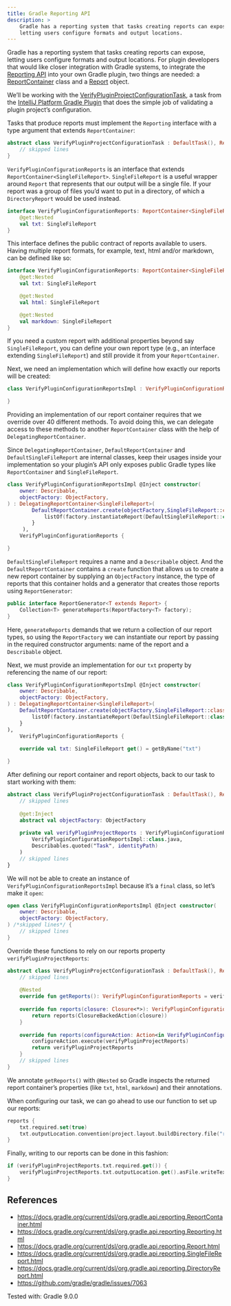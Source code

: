 ```yaml
---
title: Gradle Reporting API
description: >
    Gradle has a reporting system that tasks creating reports can expose,
    letting users configure formats and output locations. 
---
```


Gradle has a reporting system that tasks creating reports can expose, letting users configure formats and output locations. 
For plugin developers that would like closer integration with Gradle systems, to integrate the [Reporting API](https://docs.gradle.org/current/javadoc/org/gradle/api/reporting/Reporting.html) 
into your own Gradle plugin, two things are needed:
a [ReportContainer](https://docs.gradle.org/current/javadoc/org/gradle/api/reporting/ReportContainer.html) class and
a [Report](https://docs.gradle.org/current/javadoc/org/gradle/api/reporting/Report.html) 
object.

We’ll be working with the [VerifyPluginProjectConfigurationTask](https://github.com/JetBrains/intellij-platform-gradle-plugin/blob/476130fa41347ef4e5480fb44b9d454e51aa7a18/src/main/kotlin/org/jetbrains/intellij/platform/gradle/tasks/VerifyPluginProjectConfigurationTask.kt#L44), a task from the [IntelliJ Platform Gradle Plugin](https://github.com/JetBrains/intellij-platform-gradle-plugin/tree/476130fa41347ef4e5480fb44b9d454e51aa7a18) 
that does the simple job of validating a plugin project’s configuration.

Tasks that produce reports must implement the `Reporting` interface with a type argument that extends `ReportContainer`:

```kotlin
abstract class VerifyPluginProjectConfigurationTask : DefaultTask(), Reporting<VerifyPluginConfigurationReports> {
    // skipped lines
}
```

`VerifyPluginConfigurationReports` is an interface that extends `ReportContainer<SingleFileReport>`. `SingleFileReport` 
is a useful wrapper around `Report` that represents that our output will be a single file. If your report was a group of files 
you’d want to put in a directory, of which a `DirectoryReport` would be used instead.

```kotlin
interface VerifyPluginConfigurationReports: ReportContainer<SingleFileReport> {
	@get:Nested
	val txt: SingleFileReport
}
```

This interface defines the public contract of reports available to users. Having multiple report formats, for example, text, 
html and/or markdown, can be defined like so:

```kotlin
interface VerifyPluginConfigurationReports: ReportContainer<SingleFileReport> {
	@get:Nested
	val txt: SingleFileReport

	@get:Nested
	val html: SingleFileReport

	@get:Nested
	val markdown: SingleFileReport		
}
```

If you need a custom report with additional properties beyond say `SingleFileReport`, you can define your own report type 
(e.g., an interface extending `SingleFileReport`) and still provide it from your `ReportContainer`.

Next, we need an implementation which will define how exactly our reports will be created:

```kotlin
class VerifyPluginConfigurationReportsImpl : VerifyPluginConfigurationReports {

}
```

Providing an implementation of our report container requires that we override over 40 different methods. 
To avoid doing this, we can delegate access to these methods to another `ReportContainer` class with the help of `DelegatingReportContainer`. 

Since `DelegatingReportContainer`, `DefaultReportContainer` and `DefaultSingleFileReport` are internal classes, 
keep their usages inside your implementation so your plugin’s API only exposes public Gradle types like `ReportContainer` and `SingleFileReport`.

```kotlin
class VerifyPluginConfigurationReportsImpl @Inject constructor(
    owner: Describable, 
    objectFactory: ObjectFactory,
) : DelegatingReportContainer<SingleFileReport>(
        DefaultReportContainer.create(objectFactory,SingleFileReport::class.java) { factory -> 
            listOf(factory.instantiateReport(DefaultSingleFileReport::class.java, "txt", owner)) 
        }
     ), 
    VerifyPluginConfigurationReports {

}
```

`DefaultSingleFileReport` requires a name and a `Describable` object. 
And the `DefaultReportContainer` contains a `create` function that allows us to create a new report container by 
supplying an `ObjectFactory` instance, the type of reports that this container holds and a generator that creates those reports using `ReportGenerator`:

```kotlin
public interface ReportGenerator<T extends Report> { 
    Collection<T> generateReports(ReportFactory<T> factory);
}
```

Here, `generateReports` demands that we return a collection of our report types, so using the `ReportFactory` we can instantiate our report by 
passing in the required constructor arguments: name of the report and a `Describable` object.

Next, we must provide an implementation for our `txt` property by referencing the name of our report:

```kotlin
class VerifyPluginConfigurationReportsImpl @Inject constructor(
    owner: Describable,
    objectFactory: ObjectFactory,
) : DelegatingReportContainer<SingleFileReport>(
    DefaultReportContainer.create(objectFactory,SingleFileReport::class.java) { factory ->
        listOf(factory.instantiateReport(DefaultSingleFileReport::class.java, "txt", owner))
    }
),
    VerifyPluginConfigurationReports {
        
    override val txt: SingleFileReport get() = getByName("txt")

}
```

After defining our report container and report objects, back to our task to start working with them:

```kotlin
abstract class VerifyPluginProjectConfigurationTask : DefaultTask(), Reporting<VerifyPluginConfigurationReports> { 
    // skipped lines
    
    @get:Inject 
    abstract val objectFactory: ObjectFactory 
    
    private val verifyPluginProjectReports : VerifyPluginConfigurationReports = objectFactory.newInstance(
        VerifyPluginConfigurationReportsImpl::class.java, 
        Describables.quoted("Task", identityPath)
    ) 
    // skipped lines
}
```

We will not be able to create an instance of `VerifyPluginConfigurationReportsImpl` because it’s a `final` class, so let’s  make it `open`:

```kotlin
open class VerifyPluginConfigurationReportsImpl @Inject constructor(
    owner: Describable, 
    objectFactory: ObjectFactory,
) /*skipped lines*/ {
    // skipped lines
}
```

Override these functions to rely on our reports property `verifyPluginProjectReports`:

```kotlin
abstract class VerifyPluginProjectConfigurationTask : DefaultTask(), Reporting<VerifyPluginConfigurationReports> {
	// skipped lines
    
    @Nested 
    override fun getReports(): VerifyPluginConfigurationReports = verifyPluginProjectReports
    
    override fun reports(closure: Closure<*>): VerifyPluginConfigurationReports { 
        return reports(ClosureBackedAction(closure)) 
    }
    
    override fun reports(configureAction: Action<in VerifyPluginConfigurationReports>): VerifyPluginConfigurationReports { 
        configureAction.execute(verifyPluginProjectReports)
        return verifyPluginProjectReports 
    } 
    // skipped lines
}
```

We annotate `getReports()` with `@Nested` so Gradle inspects the returned report container’s properties (like `txt`, `html`, `markdown`) and their annotations.

When configuring our task, we can go ahead to use our function to set up our reports:

```kotlin
reports { 
    txt.required.set(true)
    txt.outputLocation.convention(project.layout.buildDirectory.file("reports/verifyPluginConfiguration/report.txt"))
}
```

Finally, writing to our reports can be done in this fashion:

```kotlin
if (verifyPluginProjectReports.txt.required.get()) { 
    verifyPluginProjectReports.txt.outputLocation.get().asFile.writeText(it)
}
```

## References

- https://docs.gradle.org/current/dsl/org.gradle.api.reporting.ReportContainer.html
- https://docs.gradle.org/current/dsl/org.gradle.api.reporting.Reporting.html
- https://docs.gradle.org/current/dsl/org.gradle.api.reporting.Report.html
- https://docs.gradle.org/current/dsl/org.gradle.api.reporting.SingleFileReport.html
- https://docs.gradle.org/current/dsl/org.gradle.api.reporting.DirectoryReport.html
- https://github.com/gradle/gradle/issues/7063

Tested with: Gradle 9.0.0